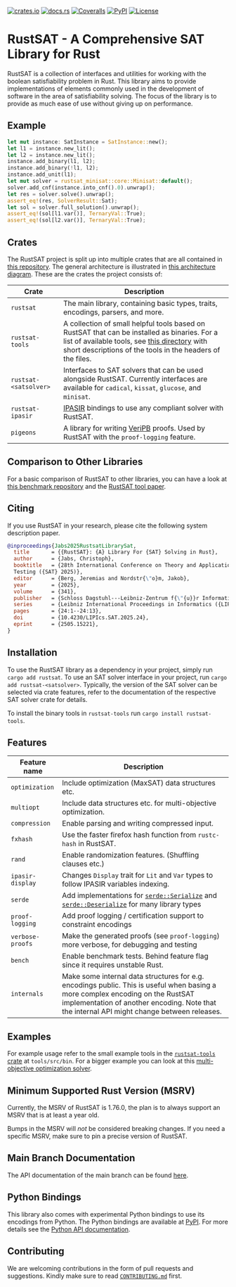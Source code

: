 [![crates.io](https://img.shields.io/crates/v/rustsat?style=for-the-badge&logo=rust)](https://crates.io/crates/rustsat)
[![docs.rs](https://img.shields.io/docsrs/rustsat?style=for-the-badge&logo=docsdotrs)](https://docs.rs/rustsat)
[![Coveralls](https://img.shields.io/coverallsCoverage/github/chrjabs/rustsat?style=for-the-badge&logo=coveralls)](https://coveralls.io/github/chrjabs/rustsat)
[![PyPI](https://img.shields.io/pypi/v/rustsat?style=for-the-badge&logo=pypi&logoColor=%23ffffff)](https://pypi.org/project/rustsat)
[![License](https://img.shields.io/crates/l/rustsat?style=for-the-badge)](./LICENSE)

<!-- cargo-rdme start -->

# RustSAT - A Comprehensive SAT Library for Rust

RustSAT is a collection of interfaces and utilities for working with the boolean satisfiability problem in Rust.
This library aims to provide implementations of elements commonly used in the development of software in the area of satisfiability solving.
The focus of the library is to provide as much ease of use without giving up on performance.

## Example

```rust
let mut instance: SatInstance = SatInstance::new();
let l1 = instance.new_lit();
let l2 = instance.new_lit();
instance.add_binary(l1, l2);
instance.add_binary(!l1, l2);
instance.add_unit(l1);
let mut solver = rustsat_minisat::core::Minisat::default();
solver.add_cnf(instance.into_cnf().0).unwrap();
let res = solver.solve().unwrap();
assert_eq!(res, SolverResult::Sat);
let sol = solver.full_solution().unwrap();
assert_eq!(sol[l1.var()], TernaryVal::True);
assert_eq!(sol[l2.var()], TernaryVal::True);
```

## Crates

The RustSAT project is split up into multiple crates that are all contained in [this repository](https://github.com/chrjabs/rustsat/).
The general architecture is illustrated in [this architecture
diagram](https://github.com/chrjabs/rustsat/blob/main/docs/architecture.png).
These are the crates the project consists of:

| Crate | Description |
| --- | --- |
| `rustsat` | The main library, containing basic types, traits, encodings, parsers, and more. |
| `rustsat-tools` | A collection of small helpful tools based on RustSAT that can be installed as binaries. For a list of available tools, see [this directory](https://github.com/chrjabs/rustsat/tree/main/tools/src/bin) with short descriptions of the tools in the headers of the files. |
| `rustsat-<satsolver>` | Interfaces to SAT solvers that can be used alongside RustSAT. Currently interfaces are available for `cadical`, `kissat`, `glucose`, and `minisat`. |
| `rustsat-ipasir` | [IPASIR](https://github.com/biotomas/ipasir) bindings to use any compliant solver with RustSAT. |
| `pigeons` | A library for writing [VeriPB](https://gitlab.com/MIAOresearch/software/VeriPB) proofs. Used by RustSAT with the `proof-logging` feature. |

## Comparison to Other Libraries

For a basic comparison of RustSAT to other libraries, you can have a look at [this benchmark
repository](https://github.com/chrjabs/rustsat-benchmarks/) and the [RustSAT tool
paper](https://media.christophjabs.info/papers/Jabs2025RustsatLibrarySat.pdf).

## Citing

If you use RustSAT in your research, please cite the following system description paper.

```bibtex
@inproceedings{Jabs2025RustsatLibrarySat,
  title       = {{RustSAT}: {A} Library For {SAT} Solving in Rust},
  author      = {Jabs, Christoph},
  booktitle   = {28th International Conference on Theory and Applications of Satisfiability
  Testing ({SAT} 2025)},
  editor      = {Berg, Jeremias and Nordstr{\"o}m, Jakob},
  year        = {2025},
  volume      = {341},
  publisher   = {Schloss Dagstuhl---Leibniz-Zentrum f{\"{u}}r Informatik},
  series      = {Leibniz International Proceedings in Informatics ({LIPIcs})},
  pages       = {24:1--24:13},
  doi         = {10.4230/LIPIcs.SAT.2025.24},
  eprint      = {2505.15221},
}
```

## Installation

To use the RustSAT library as a dependency in your project, simply run `cargo add rustsat`.
To use an SAT solver interface in your project, run `cargo add rustsat-<satsolver>`.
Typically, the version of the SAT solver can be selected via crate features, refer to the documentation of the respective SAT solver crate for details.

To install the binary tools in `rustsat-tools` run `cargo install rustsat-tools`.

## Features

| Feature name | Description |
| --- | --- |
| `optimization` | Include optimization (MaxSAT) data structures etc. |
| `multiopt` | Include data structures etc. for multi-objective optimization. |
| `compression` | Enable parsing and writing compressed input. |
| `fxhash` | Use the faster firefox hash function from `rustc-hash` in RustSAT. |
| `rand` | Enable randomization features. (Shuffling clauses etc.) |
| `ipasir-display` | Changes `Display` trait for `Lit` and `Var` types to follow IPASIR variables indexing. |
| `serde` | Add implementations for [`serde::Serialize`](https://docs.rs/serde/latest/serde/trait.Serialize.html) and [`serde::Deserialize`](https://docs.rs/serde/latest/serde/trait.Deserialize.html) for many library types |
| `proof-logging` | Add proof logging / certification support to constraint encodings |
| `verbose-proofs` | Make the generated proofs (see `proof-logging`) more verbose, for debugging and testing |
| `bench` | Enable benchmark tests. Behind feature flag since it requires unstable Rust. |
| `internals` | Make some internal data structures for e.g. encodings public. This is useful when basing a more complex encoding on the RustSAT implementation of another encoding. Note that the internal API might change between releases. |

## Examples

For example usage refer to the small example tools in the [`rustsat-tools`
crate](https://crates.io/crates/rustsat_tools) at `tools/src/bin`. For a bigger
example you can look at this [multi-objective optimization
solver](https://github.com/chrjabs/scuttle).

## Minimum Supported Rust Version (MSRV)

Currently, the MSRV of RustSAT is 1.76.0, the plan is to always support an MSRV that is at
least a year old.

Bumps in the MSRV will _not_ be considered breaking changes. If you need a specific MSRV, make
sure to pin a precise version of RustSAT.

<!-- cargo-rdme end -->

## Main Branch Documentation

The API documentation of the main branch can be found
[here](https://christophjabs.info/rustsat/main/rustsat/).

## Python Bindings

This library also comes with experimental Python bindings to use its encodings
from Python. The Python bindings are available at
[PyPI](https://pypi.org/project/rustsat/). For more details see the [Python API
documentation](https://christophjabs.info/rustsat/pyapi/).

## Contributing

We are welcoming contributions in the form of pull requests and suggestions.
Kindly make sure to read
[`CONTRIBUTING.md`](https://github.com/chrjabs/rustsat/blob/main/CONTRIBUTING.md)
first.
